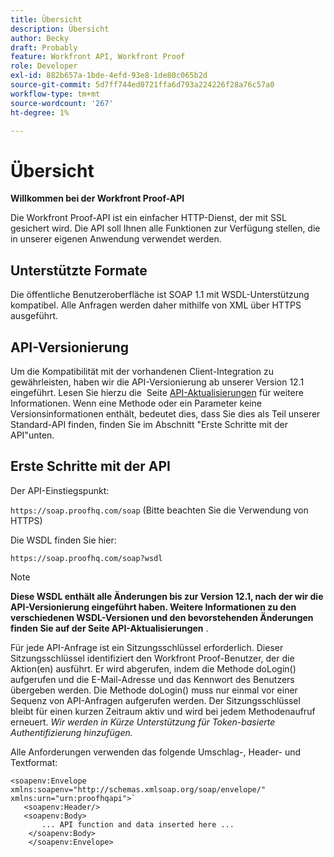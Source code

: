 ```yaml
---
title: Übersicht
description: Übersicht
author: Becky
draft: Probably
feature: Workfront API, Workfront Proof
role: Developer
exl-id: 882b657a-1bde-4efd-93e8-1de80c065b2d
source-git-commit: 5d7ff744ed0721ffa6d793a224226f28a76c57a0
workflow-type: tm+mt
source-wordcount: '267'
ht-degree: 1%

---
```


# Übersicht

**Willkommen bei der Workfront Proof-API**

Die Workfront Proof-API ist ein einfacher HTTP-Dienst, der mit SSL gesichert wird. Die API soll Ihnen alle Funktionen zur Verfügung stellen, die in unserer eigenen Anwendung verwendet werden.

## Unterstützte Formate

Die öffentliche Benutzeroberfläche ist SOAP 1.1 mit WSDL-Unterstützung kompatibel. Alle Anfragen werden daher mithilfe von XML über HTTPS ausgeführt.

## API-Versionierung

Um die Kompatibilität mit der vorhandenen Client-Integration zu gewährleisten, haben wir die API-Versionierung ab unserer Version 12.1 eingeführt. Lesen Sie hierzu die  Seite [API-Aktualisierungen](https://api.proofhq.com/new-updates.html) für weitere Informationen. Wenn eine Methode oder ein Parameter keine Versionsinformationen enthält, bedeutet dies, dass Sie dies als Teil unserer Standard-API finden, finden Sie im Abschnitt &quot;Erste Schritte mit der API&quot;unten.

## Erste Schritte mit der API

Der API-Einstiegspunkt:

`https://soap.proofhq.com/soap` (Bitte beachten Sie die Verwendung von HTTPS)

Die WSDL finden Sie hier:

`https://soap.proofhq.com/soap?wsdl`

>[!NOTE]
>
>**Diese WSDL enthält alle Änderungen bis zur Version 12.1, nach der wir die API-Versionierung eingeführt haben. Weitere Informationen zu den verschiedenen WSDL-Versionen und den bevorstehenden Änderungen finden Sie auf der Seite API-Aktualisierungen** .

Für jede API-Anfrage ist ein Sitzungsschlüssel erforderlich. Dieser Sitzungsschlüssel identifiziert den Workfront Proof-Benutzer, der die Aktion(en) ausführt. Er wird abgerufen, indem die Methode doLogin() aufgerufen und die E-Mail-Adresse und das Kennwort des Benutzers übergeben werden. Die Methode doLogin() muss nur einmal vor einer Sequenz von API-Anfragen aufgerufen werden. Der Sitzungsschlüssel bleibt für einen kurzen Zeitraum aktiv und wird bei jedem Methodenaufruf erneuert. *Wir werden in Kürze Unterstützung für Token-basierte Authentifizierung hinzufügen.*

Alle Anforderungen verwenden das folgende Umschlag-, Header- und Textformat:

```
<soapenv:Envelope xmlns:soapenv="http://schemas.xmlsoap.org/soap/envelope/" xmlns:urn="urn:proofhqapi">`
   <soapenv:Header/>
   <soapenv:Body>
       ... API function and data inserted here ...
    </soapenv:Body>
    </soapenv:Envelope>
```

